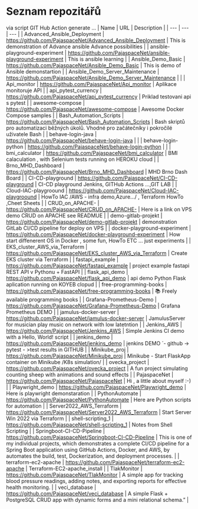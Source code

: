 # Seznam repozitářů
via script GIT Hub Action generate ...
| Name | URL | Description |
| --- | --- | --- |
| Advanced_Ansible_Deployment | https://github.com/PajaspaceNet/Advanced_Ansible_Deployment | This is demonstration of Advance ansible Advance possibilities |
| ansible-playground-experiment | https://github.com/PajaspaceNet/ansible-playground-experiment | This is ansible learning  |
| Ansible_Demo_Basic | https://github.com/PajaspaceNet/Ansible_Demo_Basic | This is demo of Ansible demonstartion |
| Ansible_Demo_Server_Maintenance | https://github.com/PajaspaceNet/Ansible_Demo_Server_Maintenance |  |
| Api_monitor | https://github.com/PajaspaceNet/Api_monitor | Aplikace monitoruje API  |
| api_pytest_currency | https://github.com/PajaspaceNet/api_pytest_currency | Priklad testovani api s pytest |
| awesome-compose | https://github.com/PajaspaceNet/awesome-compose | Awesome Docker Compose samples |
| Bash_Automation_Scripts | https://github.com/PajaspaceNet/Bash_Automation_Scripts | Bash skriptů pro automatizaci běžných úkolů. Vhodné pro začátečníky i pokročilé uživatele Bash |
| behave-login-java | https://github.com/PajaspaceNet/behave-login-java |  |
| behave-login-python | https://github.com/PajaspaceNet/behave-login-python |  |
| bmi_calculator | https://github.com/PajaspaceNet/bmi_calculator | BMI calaculation , with Selenium tests running on HEROKU cloud |
| Brno_MHD_Dashboard | https://github.com/PajaspaceNet/Brno_MHD_Dashboard | MHD Brno Dash Board |
| CI-CD-playground | https://github.com/PajaspaceNet/CI-CD-playground | CI-CD playground Jenkins, GITHub Actions ...,GIT LAB |
| Cloud-IAC-playgroound | https://github.com/PajaspaceNet/Cloud-IAC-playgroound |  HowTo IAC /AWS - infra demo,Azure.../ , Terraform HowTo ,Cheet Sheets |
| CRUD_on_APACHE- | https://github.com/PajaspaceNet/CRUD_on_APACHE- | Here is a link on VPS demo CRUD on APACHE see READMUE |
| demo-gitlab-projekt | https://github.com/PajaspaceNet/demo-gitlab-projekt |  demonstration GitLab CI/CD pipeline for deploy on VPS |
| docker-playground-experiment | https://github.com/PajaspaceNet/docker-playground-experiment | How start diffenerent OS in Docker , some fun, HowTo ETC ... just experiments |
| EKS_cluster_AWS_via_Terraform | https://github.com/PajaspaceNet/EKS_cluster_AWS_via_Terraform | Create EKS cluster via Terraform |
| fastapi_example | https://github.com/PajaspaceNet/fastapi_example | project example fastapi  REST API v Pythonu + FastAPI |
| flask_api_demo | https://github.com/PajaspaceNet/flask_api_demo | api demo Python Flask aplication running on KOYEB clopud |
| free-programming-books | https://github.com/PajaspaceNet/free-programming-books | :books: Freely available programming books |
| Grafana-Prometheus-Demo | https://github.com/PajaspaceNet/Grafana-Prometheus-Demo | Grafana Prometheus DEMO |
| jamulus-docker-server | https://github.com/PajaspaceNet/jamulus-docker-server | JamulusServer for musician play music on network with low latetntion |
| Jenkins_AWS | https://github.com/PajaspaceNet/Jenkins_AWS | Simple Jenkins CI demo with a Hello, World! script |
| jenkins_demo | https://github.com/PajaspaceNet/jenkins_demo | jenkins DEMO ´- github -> pytest - >test results in GITHUB  |
| Minikube_proj | https://github.com/PajaspaceNet/Minikube_proj | Minikube -  Start FlaskApp container on Minikube /K8s simulation/ |
| ovecka_project | https://github.com/PajaspaceNet/ovecka_project | A fun project simulating counting sheep with animations and sound effects |
| PajaspaceNet | https://github.com/PajaspaceNet/PajaspaceNet | Hi , a little about myself :-) |
| Playwright_demo | https://github.com/PajaspaceNet/Playwright_demo | Here is playwright demonstaration |
| PythonAutomate | https://github.com/PajaspaceNet/PythonAutomate | Here are Python scripts for automation |
| Server2022_AWS_Terraform | https://github.com/PajaspaceNet/Server2022_AWS_Terraform | Start Server Win 2022 via Terraform |
| shell-scripting_1 | https://github.com/PajaspaceNet/shell-scripting_1 | Notes from Shell Scripting  |
| Springboot-CI-CD-Pipeline | https://github.com/PajaspaceNet/Springboot-CI-CD-Pipeline | This is one of my individual projects, which demonstrates a complete CI/CD pipeline for a Spring Boot application using GitHub Actions, Docker, and AWS, by automates the build, test, Dockerization, and deployment processes. |
| terraform-ec2-apache | https://github.com/PajaspaceNet/terraform-ec2-apache | Terraform-EC2-apache_install  |
| TlakMonitor | https://github.com/PajaspaceNet/TlakMonitor | A simple app for tracking blood pressure readings, adding notes, and exporting reports for effective health monitoring. |
| veci_database | https://github.com/PajaspaceNet/veci_database | A simple Flask + PostgreSQL CRUD app with dynamic forms and a mini relational schema.” |
</pre>
